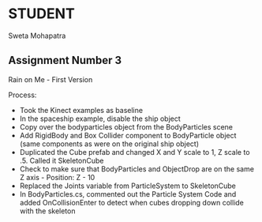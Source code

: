 # STUDENT

Sweta Mohapatra

## Assignment Number 3

Rain on Me - First Version

Process: 

<ul>
  <li>Took the Kinect examples as baseline</li>
  <li>In the spaceship example, disable the ship object</li>
  <li>Copy over the bodyparticles object from the BodyParticles scene</li>
  <li>Add RigidBody and Box Collider component to BodyParticle object (same components as were on the original ship object)</li>
  <li>Duplicated the Cube prefab and changed X and Y scale to 1, Z scale to .5. Called it SkeletonCube</li>
  <li>Check to make sure that BodyParticles and ObjectDrop are on the same Z axis - Position: Z - 10</li>
  <li>Replaced the Joints variable from ParticleSystem to SkeletonCube</li>
  <li>In BodyParticles.cs, commented out the Particle System Code and added OnCollisionEnter to detect when cubes dropping down collide with the skeleton</li>
</ul>
